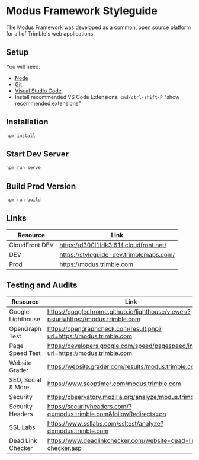 # Modus Framework Styleguide

The Modus Framework was developed as a common, open source platform for all of Trimble's web applications.

## Setup

You will need:

- [Node](https://nodejs.org/en/download/)
- [Git](https://git-scm.com/downloads)
- [Visual Studio Code](https://code.visualstudio.com/download)
- Install recommended VS Code Extensions: `cmd/ctrl-shift-P` "show recommended extensions"

## Installation

```bash
npm install
```

## Start Dev Server

```bash
npm run serve
```

## Build Prod Version

```bash
npm run build
```

## Links

| Resource       | Link                                    |
| -------------- | --------------------------------------- |
| CloudFront DEV | https://d300l1ldk3l61f.cloudfront.net/  |
| DEV            | https://styleguide-dev.trimblemaps.com/ |
| Prod           | https://modus.trimble.com               |

## Testing and Audits

| Resource           | Link                                                                                  |
| ------------------ | ------------------------------------------------------------------------------------- |
| Google Lighthouse  | https://googlechrome.github.io/lighthouse/viewer/?psiurl=https://modus.trimble.com    |
| OpenGraph Test     | https://opengraphcheck.com/result.php?url=https://modus.trimble.com                   |
| Page Speed Test    | https://developers.google.com/speed/pagespeed/insights/?url=https://modus.trimble.com |
| Website Grader     | https://website.grader.com/results/modus.trimble.com                                  |
| SEO, Social & More | https://www.seoptimer.com/modus.trimble.com                                           |
| Security           | https://observatory.mozilla.org/analyze/modus.trimble.com                             |
| Security Headers   | https://securityheaders.com/?q=modus.trimble.com&followRedirects=on                   |
| SSL Labs           | https://www.ssllabs.com/ssltest/analyze?d=modus.trimble.com                           |
| Dead Link Checker  | https://www.deadlinkchecker.com/website-dead-link-checker.asp                         |
